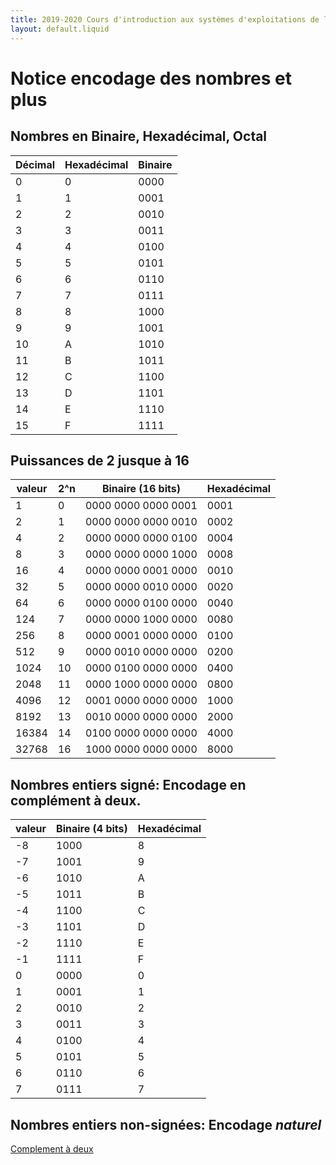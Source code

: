 ```yaml
---
title: 2019-2020 Cours d'introduction aux systèmes d'exploitations de la théorie a la pratique
layout: default.liquid
---
```


# Notice encodage des nombres et plus

## Nombres en Binaire, Hexadécimal, Octal

| Décimal   | Hexadécimal | Binaire  |
|-----------|-------------|----------|
| 0         |           0 |     0000 |
| 1         |           1 |     0001 |
| 2         |           2 |     0010 |
| 3         |           3 |     0011 |
| 4         |           4 |     0100 |
| 5         |           5 |     0101 |
| 6         |           6 |     0110 |
| 7         |           7 |     0111 |
| 8         |           8 |     1000 |
| 9         |           9 |     1001 |
| 10        |           A |     1010 |
| 11        |           B |     1011 |
| 12        |           C |     1100 |
| 13        |           D |     1101 |
| 14        |           E |     1110 |
| 15        |           F |     1111 |

## Puissances de 2 jusque à 16

| valeur | 2^n | Binaire (16 bits)   | Hexadécimal |
| ------ | --- | ------------------- | ----------- |
| 1      | 0   | 0000 0000 0000 0001 | 0001        |
| 2      | 1   | 0000 0000 0000 0010 | 0002        |
| 4      | 2   | 0000 0000 0000 0100 | 0004        |
| 8      | 3   | 0000 0000 0000 1000 | 0008        |
| 16     | 4   | 0000 0000 0001 0000 | 0010        |
| 32     | 5   | 0000 0000 0010 0000 | 0020        |
| 64     | 6   | 0000 0000 0100 0000 | 0040        |
| 124    | 7   | 0000 0000 1000 0000 | 0080        |
| 256    | 8   | 0000 0001 0000 0000 | 0100        |
| 512    | 9   | 0000 0010 0000 0000 | 0200        |
| 1024   | 10  | 0000 0100 0000 0000 | 0400        |
| 2048   | 11  | 0000 1000 0000 0000 | 0800        |
| 4096   | 12  | 0001 0000 0000 0000 | 1000        |
| 8192   | 13  | 0010 0000 0000 0000 | 2000        |
| 16384  | 14  | 0100 0000 0000 0000 | 4000        |
| 32768  | 16  | 1000 0000 0000 0000 | 8000        |

## Nombres entiers signé: Encodage en complément à deux.

| valeur  | Binaire (4 bits) | Hexadécimal |
| ------  | ---------------- | ----------- |
| -8      | 1000             | 8           |
| -7      | 1001             | 9           |
| -6      | 1010             | A           |
| -5      | 1011             | B           |
| -4      | 1100             | C           |
| -3      | 1101             | D           |
| -2      | 1110             | E           |
| -1      | 1111             | F           |
|  0      | 0000             | 0           |
| 1       | 0001             | 1           |
| 2       | 0010             | 2           |
| 3       | 0011             | 3           |
| 4       | 0100             | 4           |
| 5       | 0101             | 5           |
| 6       | 0110             | 6           |
| 7       | 0111             | 7           |


## Nombres entiers non-signées: Encodage _naturel_


[Complement à deux](https://fr.wikipedia.org/wiki/Compl%C3%A9ment_%C3%A0_deux)

